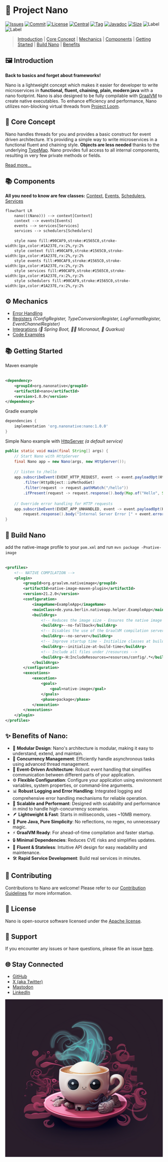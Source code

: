 # 🧬 Project Nano

[//]: # ([![Build][build_shield]][build_link])

[//]: # ([![Maintainable][maintainable_shield]][maintainable_link])

[//]: # ([![Coverage][coverage_shield]][coverage_link])
[![Issues][issues_shield]][issues_link]
[![Commit][commit_shield]][commit_link]
[![License][license_shield]][license_link]
[![Central][central_shield]][central_link]
[![Tag][tag_shield]][tag_link]
[![Javadoc][javadoc_shield]][javadoc_link]
[![Size][size_shield]][size_shield]
![Label][label_shield]
![Label][java_version]

> [Introduction](#-introduction)
> | [Core Concept](#-core-concept)
> | [Mechanics](#-mechanics)
> | [Components](#-components)
> | [Getting Started](#-getting-started)
> | [Build Nano](#-build-nano)
> | [Benefits](#-benefits-of-nano)

## 🖼️ Introduction

**Back to basics and forget about frameworks!**

Nano is a lightweight concept which makes it easier for developer to write microservices in
**functional, fluent, chaining, plain, modern java** with a nano footprint.
Nano is also designed to be fully compilable with [GraalVM](https://www.graalvm.org) to create native executables.
To enhance efficiency and performance, Nano utilizes non-blocking virtual threads from [Project Loom](https://jdk.java.net/loom/).

## 📐 Core Concept

Nano handles threads for you and provides a basic construct for event driven architecture.
It's providing a simple way to write microservices in a functional fluent and chaining style.
**Objects are less needed** thanks to the underlying [TypeMap](https://github.com/YunaBraska/type-map).
Nano provides full access to all internal components, resulting in very few private methods or fields.

[Read more...](docs/info/concept/README.md)

## 📚 Components

**All you need to know are few classes:**
[Context](docs/context/README.md),
[Events](docs/events/README.md),
[Schedulers](docs/schedulers/README.md),
[Services](docs/services/README.md)

```mermaid
flowchart LR
    nano(((Nano))) --> context[Context]
    context --> events[Events]
    events --> services[Services]
    services --> schedulers[Schedulers]
    
    style nano fill:#90CAF9,stroke:#1565C0,stroke-width:1px,color:#1A237E,rx:2%,ry:2%
    style context fill:#90CAF9,stroke:#1565C0,stroke-width:1px,color:#1A237E,rx:2%,ry:2%
    style events fill:#90CAF9,stroke:#1565C0,stroke-width:1px,color:#1A237E,rx:2%,ry:2%
    style services fill:#90CAF9,stroke:#1565C0,stroke-width:1px,color:#1A237E,rx:2%,ry:2%
    style schedulers fill:#90CAF9,stroke:#1565C0,stroke-width:1px,color:#1A237E,rx:2%,ry:2%
```

## ⚙️ Mechanics

* [Error Handling](docs/info/errorhandling/README.md)
* [Registers](docs/registers/README.md) _(ConfigRegister, TypeConversionRegister, LogFormatRegister,
  EventChannelRegister)_
* [Integrations](docs/integrations/README.md) _(🌱 Spring Boot, 🧑‍🚀 Micronaut, 🐸 Quarkus)_
* [Code Examples](src/test/java/berlin/yuna/nano/examples)

## 📚 Getting Started

Maven example

```xml

<dependency>
    <groupId>org.nanonative</groupId>
    <artifactId>nano</artifactId>
    <version>1.0.0</version>
</dependency>
```

Gradle example

```groovy
dependencies {
    implementation 'org.nanonative:nano:1.0.0'
}
```

Simple Nano example with [HttpServer](docs/services/httpserver/README.md) _(a default service)_

```java
public static void main(final String[] args) {
    // Start Nano with HttpServer
    final Nano app = new Nano(args, new HttpServer());

    // listen to /hello
    app.subscribeEvent(EVENT_HTTP_REQUEST, event -> event.payloadOpt(HttpObject.class)
        .filter(HttpObject::isMethodGet)
        .filter(request -> request.pathMatch("/hello"))
        .ifPresent(request -> request.response().body(Map.of("Hello", System.getProperty("user.name"))).respond(event)));

    // Override error handling for HTTP requests
    app.subscribeEvent(EVENT_APP_UNHANDLED, event -> event.payloadOpt(HttpObject.class).ifPresent(request ->
        request.response().body("Internal Server Error [" + event.error().getMessage() + "]").statusCode(500).respond(event)));
}
```

## 🔨 Build Nano

add the native-image profile to your `pom.xml` and run `mvn package -Pnative-image`

```xml

<profiles>
    <!-- NATIVE COMPILATION -->
    <plugin>
        <groupId>org.graalvm.nativeimage</groupId>
        <artifactId>native-image-maven-plugin</artifactId>
        <version>21.2.0</version>
        <configuration>
            <imageName>ExampleApp</imageName>
            <mainClass>de.yuna.berlin.nativeapp.helper.ExampleApp</mainClass>
            <buildArgs>
                <!-- Reduces the image size - Ensures the native image doesn't include the JVM as a fallback option -->
                <buildArg>--no-fallback</buildArg>
                <!-- Disables the use of the GraalVM compilation server -->
                <buildArg>--no-server</buildArg>
                <!-- Improve startup time - Initialize classes at build time rather than at runtime -->
                <buildArg>--initialize-at-build-time</buildArg>
                <!-- Include all files under /resources -->
                <buildArg>-H:IncludeResources=resources/config/.*</buildArg>
            </buildArgs>
        </configuration>
        <executions>
            <execution>
                <goals>
                    <goal>native-image</goal>
                </goals>
                <phase>package</phase>
            </execution>
        </executions>
    </plugin>
</profiles>
```

## ✨ Benefits of Nano:

* 🧩 **Modular Design**: Nano's architecture is modular, making it easy to understand, extend, and maintain.
* 🧵 **Concurrency Management**: Efficiently handle asynchronous tasks using advanced thread management.
* 📡 **Event-Driven Architecture**: Robust event handling that simplifies communication between different parts of your
  application.
* ⚙️ **Flexible Configuration**: Configure your application using environment variables, system properties, or
  command-line
  arguments.
* 📊 **Robust Logging and Error Handling**: Integrated logging and comprehensive error handling mechanisms for reliable
  operation.
* 🚀 **Scalable and Performant**: Designed with scalability and performance in mind to handle high-concurrency scenarios.
* 🪶 **Lightweight & Fast**: Starts in milliseconds, uses ~10MB memory.
* 🌿 **Pure Java, Pure Simplicity**: No reflections, no regex, no unnecessary magic.
* ⚡ **GraalVM Ready**: For ahead-of-time compilation and faster startup.
* 🔒 **Minimal Dependencies**: Reduces CVE risks and simplifies updates.
* 🌊 **Fluent & Stateless**: Intuitive API design for easy readability and maintenance.
* 🛠️ **Rapid Service Development**: Build real services in minutes.

## 🤝 Contributing

Contributions to Nano are welcome! Please refer to our [Contribution Guidelines](CONTRIBUTING.md) for more information.

## 📜 License

Nano is open-source software licensed under the [Apache license](LICENSE).

## 🙋‍ Support

If you encounter any issues or have questions, please file an
issue [here](https://github.com/nanonative/nano/issues/new/choose).

## 🌐 Stay Connected

* [GitHub](https://github.com/NanoNative)
* [X (aka Twitter)](https://twitter.com/YunaMorgenstern)
* [Mastodon](https://hachyderm.io/@LunaFreyja)
* [LinkedIn](https://www.linkedin.com/in/yuna-morgenstern-6662a5145/)

![tiny_java_logo](src/test/resources/tiny_java.png)


[build_shield]: https://github.com/nanonative/nano/workflows/MVN_RELEASE/badge.svg

[build_link]: https://github.com/nanonative/nano/actions?query=workflow%3AMVN_RELEASE

[maintainable_shield]: https://img.shields.io/codeclimate/maintainability/nanonative/nano?style=flat-square

[maintainable_link]: https://codeclimate.com/github/nanonative/nano/maintainability

[coverage_shield]: https://img.shields.io/codeclimate/coverage/nanonative/nano?style=flat-square

[coverage_link]: https://codeclimate.com/github/nanonative/nano/test_coverage

[issues_shield]: https://img.shields.io/github/issues/nanonative/nano?style=flat-square

[issues_link]: https://github.com/nanonative/nano/issues/new/choose

[commit_shield]: https://img.shields.io/github/last-commit/nanonative/nano?style=flat-square

[commit_link]: https://github.com/nanonative/nano/commits/main

[license_shield]: https://img.shields.io/github/license/nanonative/nano?style=flat-square

[license_link]: https://github.com/nanonative/nano/blob/main/LICENSE

[dependency_shield]: https://img.shields.io/librariesio/github/nanonative/nano?style=flat-square

[dependency_link]: https://libraries.io/github/nanonative/nano

[central_shield]: https://img.shields.io/maven-central/v/org.nanonative/nano?style=flat-square

[central_link]:https://search.maven.org/artifact/org.nanonative/nano

[tag_shield]: https://img.shields.io/github/v/tag/nanonative/nano?style=flat-square

[tag_link]: https://github.com/nanonative/nano/releases

[javadoc_shield]: https://javadoc.io/badge2/org.nanonative/nano/javadoc.svg?style=flat-square

[javadoc_link]: https://javadoc.io/doc/org.nanonative/nano

[size_shield]: https://img.shields.io/github/repo-size/nanonative/nano?style=flat-square

[label_shield]: https://img.shields.io/badge/Yuna-QueenInside-blueviolet?style=flat-square

[gitter_shield]: https://img.shields.io/gitter/room/nanonative/nano?style=flat-square

[gitter_link]: https://gitter.im/nano/Lobby

[java_version]: https://img.shields.io/badge/java-21-blueviolet?style=flat-square


